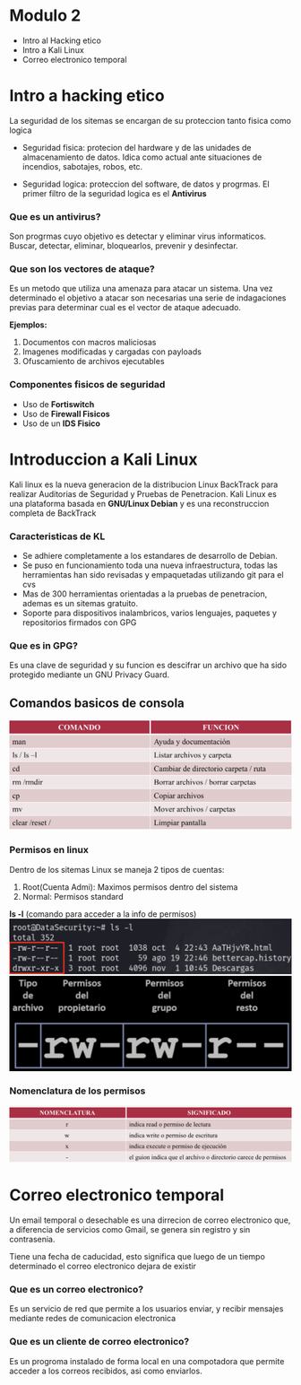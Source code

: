 # Modulo 2
* Intro al Hacking etico
* Intro a Kali Linux
* Correo electronico temporal

# Intro a hacking etico
La seguridad de los sitemas se encargan de su proteccion tanto fisica como logica
* Seguridad fisica: protecion del hardware y de las unidades de almacenamiento de datos. Idica como actual ante situaciones de incendios, sabotajes, robos, etc.
  
* Seguridad logica: proteccion del software, de datos y progrmas. El primer filtro de la seguridad logica es el **Antivirus**

### Que es un antivirus?
Son progrmas cuyo objetivo es detectar y eliminar virus informaticos. Buscar, detectar, eliminar, bloquearlos, prevenir y desinfectar.

### Que son los vectores de ataque?
Es un metodo que utiliza una amenaza para atacar un sistema. Una vez determinado el objetivo a atacar son necesarias una serie de indagaciones previas para determinar cual es el vector de ataque adecuado.

**Ejemplos:** 
1. Documentos con macros maliciosas
2. Imagenes modificadas y cargadas con payloads
3. Ofuscamiento de archivos ejecutables
   
### Componentes fisicos de seguridad
* Uso de **Fortiswitch**
* Uso de **Firewall Fisicos**
* Uso de un **IDS Fisico**

# Introduccion a Kali Linux
Kali linux es la nueva generacion de la distribucion Linux BackTrack para realizar Auditorias de Seguridad y Pruebas de Penetracion. Kali Linux es una plataforma basada en **GNU/Linux Debian** y es una reconstruccion completa de BackTrack

### Caracteristicas de KL
* Se adhiere completamente a los estandares de desarrollo de Debian. 
* Se puso en funcionamiento toda una nueva infraestructura, todas las herramientas han sido revisadas y empaquetadas utilizando git para el cvs
* Mas de 300 herramientas orientadas a la pruebas de penetracion, ademas es un sitemas gratuito.
* Soporte para dispositivos inalambricos, varios lenguajes, paquetes y repositorios firmados con GPG

### Que es in GPG?
Es una clave de seguridad y su funcion es descifrar un archivo que ha sido protegido mediante un GNU Privacy Guard.

## Comandos basicos de consola
![](Doc/comadosBasicosKL.jpg)
### Permisos en linux
Dentro de los sitemas Linux se maneja 2 tipos de cuentas:
1. Root(Cuenta Admi): Maximos permisos dentro del sistema
2. Normal: Permisos standard

**ls -l** (comando para acceder a la info de permisos)
![](Doc/1.jpg)
![](Doc/2.jpg)
### Nomenclatura de los permisos
![](Doc/3.jpg)

# Correo electronico temporal
Un email temporal o desechable es una dirrecion de correo electronico que, a diferencia de servicios como Gmail, se genera sin registro y sin contrasenia.

Tiene una fecha de caducidad, esto significa que luego de un tiempo determinado el correo electronico dejara de existir
### Que es un correo electronico?
Es un servicio de red que permite a los usuarios enviar, y recibir mensajes mediante redes de comunicacion electronica
### Que es un cliente de correo electronico?
Es un progroma instalado de forma local en una compotadora que permite acceder a los correos recibidos, asi como enviarlos.
